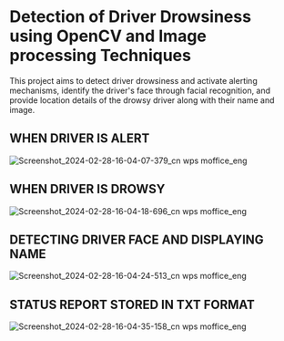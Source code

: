 # Detection of Driver Drowsiness using OpenCV and Image processing Techniques
 This project aims to detect driver drowsiness and activate alerting mechanisms, identify the driver's face through facial recognition, and provide location details of the drowsy driver along with their name and image.

WHEN DRIVER IS ALERT
------------------------------------------------------------------------------------------------------------------------------------------------------
![Screenshot_2024-02-28-16-04-07-379_cn wps moffice_eng](https://github.com/dkrishz/Detection-of-Driver-Drowsiness-using-OpenCV-and-Image-processing-Techniques/assets/161418129/2d9eb045-9420-481f-a816-f25c0c66caae)

WHEN DRIVER IS DROWSY
----------------------------------------------------------------------------------------------------------------------------------------------------
![Screenshot_2024-02-28-16-04-18-696_cn wps moffice_eng](https://github.com/dkrishz/Detection-of-Driver-Drowsiness-using-OpenCV-and-Image-processing-Techniques/assets/161418129/f049670f-6562-4d8c-a361-54b7fdefa8f6)

DETECTING DRIVER FACE AND DISPLAYING NAME
----------------------------------------------------------------------------------------------------------------------------------------------------
![Screenshot_2024-02-28-16-04-24-513_cn wps moffice_eng](https://github.com/dkrishz/Detection-of-Driver-Drowsiness-using-OpenCV-and-Image-processing-Techniques/assets/161418129/bc698be4-6e51-49d0-a7b8-d88c993f00a4)

STATUS REPORT STORED IN TXT FORMAT
----------------------------------------------------------------------------------------------------------------------------------------------------
![Screenshot_2024-02-28-16-04-35-158_cn wps moffice_eng](https://github.com/dkrishz/Detection-of-Driver-Drowsiness-using-OpenCV-and-Image-processing-Techniques/assets/161418129/5cb266c3-00b4-4ff6-88ae-5c3d985f79c6)


